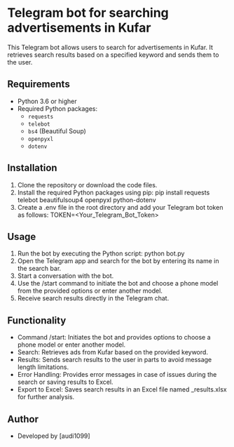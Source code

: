 # Telegram bot for searching advertisements in Kufar

This Telegram bot allows users to search for advertisements in Kufar. It retrieves search results based on a specified keyword and 
sends them to the user.

## Requirements
- Python 3.6 or higher
- Required Python packages:
  - `requests`
  - `telebot`
  - `bs4` (Beautiful Soup)
  - `openpyxl`
  - `dotenv`

## Installation
1. Clone the repository or download the code files.
2. Install the required Python packages using pip:
pip install requests telebot beautifulsoup4 openpyxl python-dotenv
3. Create a .env file in the root directory and add your Telegram bot token as follows:
TOKEN=<Your_Telegram_Bot_Token>

## Usage
1. Run the bot by executing the Python script:
python bot.py
2. Open the Telegram app and search for the bot by entering its name in the search bar.
3. Start a conversation with the bot.
4. Use the /start command to initiate the bot and choose a phone model from the provided options or enter another model.
5. Receive search results directly in the Telegram chat.

## Functionality
- Command /start: Initiates the bot and provides options to choose a phone model or enter another model.
- Search: Retrieves ads from Kufar based on the provided keyword.
- Results: Sends search results to the user in parts to avoid message length limitations.
- Error Handling: Provides error messages in case of issues during the search or saving results to Excel.
- Export to Excel: Saves search results in an Excel file named <keyword>_results.xlsx for further analysis.

## Author
- Developed by [audi1099]

